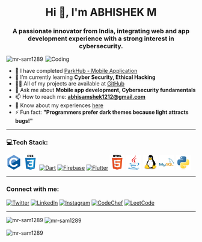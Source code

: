 
<h1 align="center">Hi 👋, I'm ABHISHEK M</h1>
<h3 align="center">A passionate innovator from India, integrating web and app development experience with a strong interest in cybersecurity.</h3>
<img align="right" alt="Coding" width="400" src="https://cdn.dribbble.com/users/1162077/screenshots/3848914/programmer.gif">

<p align="left"> <img src="https://komarev.com/ghpvc/?username=mr-sam1289&label=Profile%20views&color=0e75b6&style=flat" alt="mr-sam1289" width="20%"/> </p>

- 🔭 I have completed [ParkHub - Mobile Application](https://github.com/Mr-Sam1289/Park-Hub)
- 🌱 I’m currently learning **Cyber Security, Ethical Hacking**
- 👨‍💻 All of my projects are available at [GitHub](https://github.com/Mr-Sam1289)
- 💬 Ask me about **Mobile app development, Cybersecurity fundamentals**
- 📫 How to reach me: **abhisamshek1212@gmail.com**
- 📄 Know about my experiences [here](https://drive.google.com/file/d/1TBEodawmZqcsg2DtlJPOm4wQfdvb1H_F/view?usp=drive_link)
- ⚡ Fun fact: **"Programmers prefer dark themes because light attracts bugs!"**

<hr>

<h3 align="left">💻Tech Stack:</h3>
<p align="left">
    <a href="https://www.cprogramming.com/" target="_blank" rel="noreferrer" title="C"><img src="https://raw.githubusercontent.com/devicons/devicon/master/icons/c/c-original.svg" alt="C" width="40" height="40"/></a>
    <a href="https://www.w3schools.com/css/" target="_blank" rel="noreferrer" title="CSS"><img src="https://raw.githubusercontent.com/devicons/devicon/master/icons/css3/css3-original-wordmark.svg" alt="CSS3" width="40" height="40"/></a>
    <a href="https://dart.dev" target="_blank" rel="noreferrer" title="Dart"><img src="https://www.vectorlogo.zone/logos/dartlang/dartlang-icon.svg" alt="Dart" width="40" height="40"/></a>
    <a href="https://firebase.google.com/" target="_blank" rel="noreferrer" title="Firebase"><img src="https://www.vectorlogo.zone/logos/firebase/firebase-icon.svg" alt="Firebase" width="40" height="40"/></a>
    <a href="https://flutter.dev" target="_blank" rel="noreferrer" title="Flutter"><img src="https://www.vectorlogo.zone/logos/flutterio/flutterio-icon.svg" alt="Flutter" width="40" height="40"/></a>
    <a href="https://www.w3.org/html/" target="_blank" rel="noreferrer" title="HTML5"><img src="https://raw.githubusercontent.com/devicons/devicon/master/icons/html5/html5-original-wordmark.svg" alt="HTML5" width="40" height="40"/></a>
    <a href="https://www.java.com" target="_blank" rel="noreferrer" title="Java"><img src="https://raw.githubusercontent.com/devicons/devicon/master/icons/java/java-original.svg" alt="Java" width="40" height="40"/></a>
    <a href="https://www.linux.org/" target="_blank" rel="noreferrer" title="Linux"><img src="https://raw.githubusercontent.com/devicons/devicon/master/icons/linux/linux-original.svg" alt="Linux" width="40" height="40"/></a>
    <a href="https://www.mysql.com/" target="_blank" rel="noreferrer" title="MySQL"><img src="https://raw.githubusercontent.com/devicons/devicon/master/icons/mysql/mysql-original-wordmark.svg" alt="MySQL" width="40" height="40"/></a>
    <a href="https://www.python.org" target="_blank" rel="noreferrer" title="Python"><img src="https://raw.githubusercontent.com/devicons/devicon/master/icons/python/python-original.svg" alt="Python" width="40" height="40"/></a>
</p>

<hr>

<h3 align="left">Connect with me:</h3>
<p align="left">
    <a href="https://twitter.com/mr_sam1289" target="_blank" title="Twitter"><img align="center" src="https://raw.githubusercontent.com/rahuldkjain/github-profile-readme-generator/master/src/images/icons/Social/twitter.svg" alt="Twitter" height="30" width="40" /></a>
    <a href="https://linkedin.com/in/abhishek-m-b654b2296" target="_blank" title="LinkedIn"><img align="center" src="https://raw.githubusercontent.com/rahuldkjain/github-profile-readme-generator/master/src/images/icons/Social/linked-in-alt.svg" alt="LinkedIn" height="30" width="40" /></a>
    <a href="https://instagram.com/__sam._29" target="_blank" title="Instagram"><img align="center" src="https://raw.githubusercontent.com/rahuldkjain/github-profile-readme-generator/master/src/images/icons/Social/instagram.svg" alt="Instagram" height="30" width="40" /></a>
    <a href="https://www.codechef.com/users/abhisam1029" target="_blank" title="CodeChef"><img align="center" src="https://static.uacdn.net/thumbnail/external-app-icons/ce4fd2180646452aa0b03c3ffa3ef8e2.png" alt="CodeChef" height="30" width="40" /></a>
    <a href="https://www.leetcode.com/mr-sam" target="_blank" title="LeetCode"><img align="center" src="https://raw.githubusercontent.com/rahuldkjain/github-profile-readme-generator/master/src/images/icons/Social/leet-code.svg" alt="LeetCode" height="30" width="40" /></a>
</p>

<hr>

<p><img align="left" src="https://github-readme-stats.vercel.app/api/top-langs?username=mr-sam1289&show_icons=true&locale=en&layout=compact" alt="mr-sam1289" /></p>

<p>&nbsp;<img align="center" src="https://github-readme-stats.vercel.app/api?username=mr-sam1289&show_icons=true&locale=en" alt="mr-sam1289" /></p>

<p><img align="center" src="https://github-readme-streak-stats.herokuapp.com/?user=mr-sam1289&" alt="mr-sam1289" /></p>
